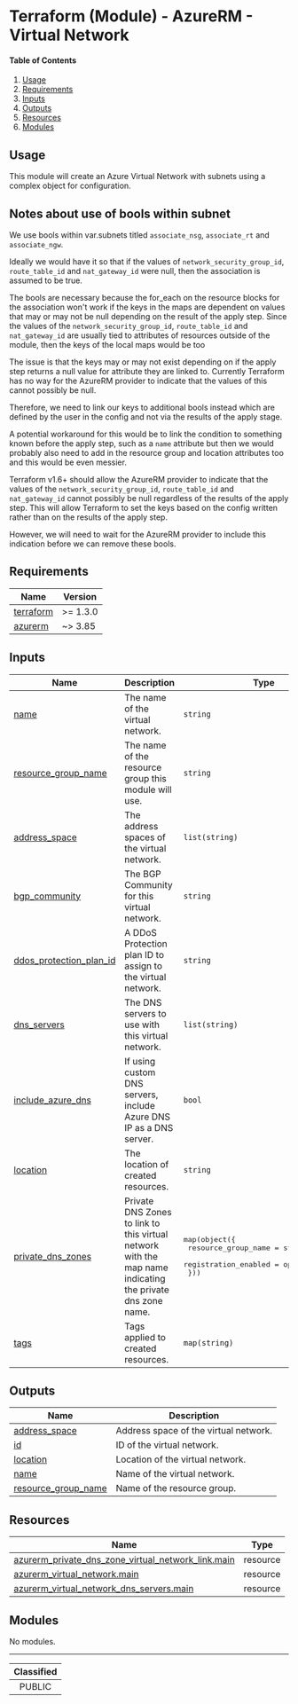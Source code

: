 # Terraform (Module) - AzureRM - Virtual Network

#### Table of Contents

1. [Usage](#usage)
2. [Requirements](#requirements)
3. [Inputs](#inputs)
4. [Outputs](#outputs)
5. [Resources](#resources)
6. [Modules](#modules)

## Usage

This module will create an Azure Virtual Network with subnets using a complex object for configuration.

## Notes about use of bools within subnet

We use bools within var.subnets titled `associate_nsg`, `associate_rt` and `associate_ngw`.

Ideally we would have it so that if the values of `network_security_group_id`, `route_table_id` and `nat_gateway_id` were null, then the association is assumed to be true.

The bools are necessary because the for_each on the resource blocks for the association won't work if the keys in the maps are dependent on values that may or may not be null depending on the result of the apply step. Since the values of the `network_security_group_id`, `route_table_id` and `nat_gateway_id` are usually tied to attributes of resources outside of the module, then the keys of the local maps would be too

The issue is that the keys may or may not exist depending on if the apply step returns a null value for attribute they are linked to. Currently Terraform has no way for the AzureRM provider to indicate that the values of this cannot possibly be null.

Therefore, we need to link our keys to additional bools instead which are defined by the user in the config and not via the results of the apply stage.

A potential workaround for this would be to link the condition to something known before the apply step, such as a `name` attribute but then we would probably also need to add in the resource group and location attributes too and this would be even messier.

Terraform v1.6+ should allow the AzureRM provider to indicate that the values of the `network_security_group_id`, `route_table_id` and `nat_gateway_id` cannot possibly be null regardless of the results of the apply step. This will allow Terraform to set the keys based on the config written rather than on the results of the apply step.

However, we will need to wait for the AzureRM provider to include this indication before we can remove these bools. 

<!-- BEGIN_TF_DOCS -->
## Requirements

| Name | Version |
|------|---------|
| <a name="requirement_terraform"></a> [terraform](#requirement\_terraform) | >= 1.3.0 |
| <a name="requirement_azurerm"></a> [azurerm](#requirement\_azurerm) | ~> 3.85 |

## Inputs

| Name | Description | Type | Default | Required |
|------|-------------|------|---------|:--------:|
| <a name="input_name"></a> [name](#input\_name) | The name of the virtual network. | `string` | n/a | yes |
| <a name="input_resource_group_name"></a> [resource\_group\_name](#input\_resource\_group\_name) | The name of the resource group this module will use. | `string` | n/a | yes |
| <a name="input_address_space"></a> [address\_space](#input\_address\_space) | The address spaces of the virtual network. | `list(string)` | <pre>[<br>  "10.0.0.0/16"<br>]</pre> | no |
| <a name="input_bgp_community"></a> [bgp\_community](#input\_bgp\_community) | The BGP Community for this virtual network. | `string` | `null` | no |
| <a name="input_ddos_protection_plan_id"></a> [ddos\_protection\_plan\_id](#input\_ddos\_protection\_plan\_id) | A DDoS Protection plan ID to assign to the virtual network. | `string` | `null` | no |
| <a name="input_dns_servers"></a> [dns\_servers](#input\_dns\_servers) | The DNS servers to use with this virtual network. | `list(string)` | `[]` | no |
| <a name="input_include_azure_dns"></a> [include\_azure\_dns](#input\_include\_azure\_dns) | If using custom DNS servers, include Azure DNS IP as a DNS server. | `bool` | `false` | no |
| <a name="input_location"></a> [location](#input\_location) | The location of created resources. | `string` | `"uksouth"` | no |
| <a name="input_private_dns_zones"></a> [private\_dns\_zones](#input\_private\_dns\_zones) | Private DNS Zones to link to this virtual network with the map name indicating the private dns zone name. | <pre>map(object({<br>    resource_group_name  = string<br>    registration_enabled = optional(bool)<br>  }))</pre> | `{}` | no |
| <a name="input_tags"></a> [tags](#input\_tags) | Tags applied to created resources. | `map(string)` | `null` | no |

## Outputs

| Name | Description |
|------|-------------|
| <a name="output_address_space"></a> [address\_space](#output\_address\_space) | Address space of the virtual network. |
| <a name="output_id"></a> [id](#output\_id) | ID of the virtual network. |
| <a name="output_location"></a> [location](#output\_location) | Location of the virtual network. |
| <a name="output_name"></a> [name](#output\_name) | Name of the virtual network. |
| <a name="output_resource_group_name"></a> [resource\_group\_name](#output\_resource\_group\_name) | Name of the resource group. |

## Resources

| Name | Type |
|------|------|
| [azurerm_private_dns_zone_virtual_network_link.main](https://registry.terraform.io/providers/hashicorp/azurerm/latest/docs/resources/private_dns_zone_virtual_network_link) | resource |
| [azurerm_virtual_network.main](https://registry.terraform.io/providers/hashicorp/azurerm/latest/docs/resources/virtual_network) | resource |
| [azurerm_virtual_network_dns_servers.main](https://registry.terraform.io/providers/hashicorp/azurerm/latest/docs/resources/virtual_network_dns_servers) | resource |

## Modules

No modules.
<!-- END_TF_DOCS -->
_______________
| Classified  |
| :---------: |
|   PUBLIC    |
